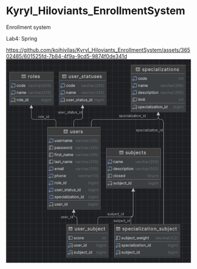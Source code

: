 # Kyryl_Hiloviants_EnrollmentSystem
Enrollment system

Lab4: Spring



https://github.com/koihivilas/Kyryl_Hiloviants_EnrollmentSystem/assets/36502485/601525fd-7b84-4f9a-9cd5-9874f0de341d
![Entity relationship diagram](diagram.png)
